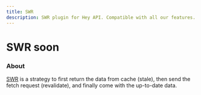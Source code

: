 ```yaml
---
title: SWR
description: SWR plugin for Hey API. Compatible with all our features.
---
```


# SWR <span data-soon>soon</span>

<FeatureStatus issueNumber=1479 name="SWR" />

### About

[SWR](https://swr.vercel.app) is a strategy to first return the data from cache (stale), then send the fetch request (revalidate), and finally come with the up-to-date data.

<!--@include: ../../partials/sponsors.md-->
